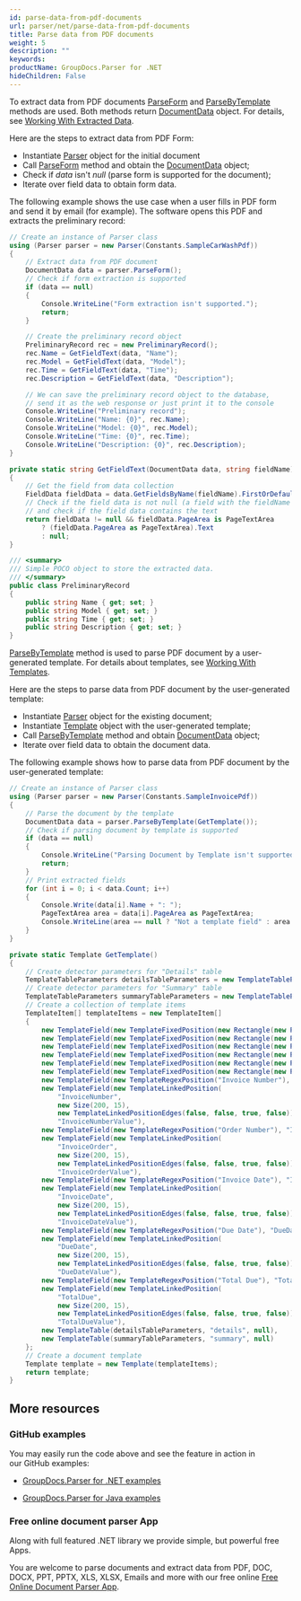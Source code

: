 ```yaml
---
id: parse-data-from-pdf-documents
url: parser/net/parse-data-from-pdf-documents
title: Parse data from PDF documents
weight: 5
description: ""
keywords: 
productName: GroupDocs.Parser for .NET
hideChildren: False
---
```

To extract data from PDF documents [ParseForm](https://apireference.groupdocs.com/net/parser/groupdocs.parser/parser/methods/parseform) and [ParseByTemplate](https://apireference.groupdocs.com/net/parser/groupdocs.parser/parser/methods/parsebytemplate) methods are used. Both methods return [DocumentData](https://apireference.groupdocs.com/net/parser/groupdocs.parser.data/documentdata) object. For details, see [Working With Extracted Data](https://wiki.lisbon.dynabic.com/display/parser/Working+With+Data+Extracted+By+Template).

Here are the steps to extract data from PDF Form:

*   Instantiate [Parser](https://apireference.groupdocs.com/net/parser/groupdocs.parser/parser) object for the initial document
*   Call [ParseForm](https://apireference.groupdocs.com/net/parser/groupdocs.parser/parser/methods/parseform) method and obtain the [DocumentData](https://apireference.groupdocs.com/net/parser/groupdocs.parser.data/documentdata) object;
*   Check if *data* isn't *null* (parse form is supported for the document);
*   Iterate over field data to obtain form data.

The following example shows the use case when a user fills in PDF form and send it by email (for example). The software opens this PDF and extracts the preliminary record:

```csharp
// Create an instance of Parser class
using (Parser parser = new Parser(Constants.SampleCarWashPdf))
{
    // Extract data from PDF document
    DocumentData data = parser.ParseForm();
    // Check if form extraction is supported
    if (data == null)
    {
        Console.WriteLine("Form extraction isn't supported.");
        return;
    }

    // Create the preliminary record object
    PreliminaryRecord rec = new PreliminaryRecord();
    rec.Name = GetFieldText(data, "Name");
    rec.Model = GetFieldText(data, "Model");
    rec.Time = GetFieldText(data, "Time");
    rec.Description = GetFieldText(data, "Description");

    // We can save the preliminary record object to the database, 
    // send it as the web response or just print it to the console
    Console.WriteLine("Preliminary record");
    Console.WriteLine("Name: {0}", rec.Name);
    Console.WriteLine("Model: {0}", rec.Model);
    Console.WriteLine("Time: {0}", rec.Time);
    Console.WriteLine("Description: {0}", rec.Description);
}

private static string GetFieldText(DocumentData data, string fieldName)
{
    // Get the field from data collection
    FieldData fieldData = data.GetFieldsByName(fieldName).FirstOrDefault();
    // Check if the field data is not null (a field with the fieldName is contained in data collection)
    // and check if the field data contains the text
    return fieldData != null && fieldData.PageArea is PageTextArea
        ? (fieldData.PageArea as PageTextArea).Text
        : null;
}

/// <summary>
/// Simple POCO object to store the extracted data.
/// </summary>
public class PreliminaryRecord
{
    public string Name { get; set; }
    public string Model { get; set; }
    public string Time { get; set; }
    public string Description { get; set; }
}
```

[ParseByTemplate](https://apireference.groupdocs.com/net/parser/groupdocs.parser/parser/methods/parsebytemplate) method is used to parse PDF document by a user-generated template. For details about templates, see [Working With Templates](https://wiki.lisbon.dynabic.com/display/parser/Working+With+Templates).

Here are the steps to parse data from PDF document by the user-generated template:

*   Instantiate [Parser](https://apireference.groupdocs.com/net/parser/groupdocs.parser/parser) object for the existing document;
*   Instantiate [Template](https://apireference.groupdocs.com/net/parser/groupdocs.parser.templates/template) object with the user-generated template;
*   Call [ParseByTemplate](https://apireference.groupdocs.com/net/parser/groupdocs.parser/parser/methods/parsebytemplate) method and obtain [DocumentData](https://apireference.groupdocs.com/net/parser/groupdocs.parser.data/documentdata) object;
*   Iterate over field data to obtain the document data.

The following example shows how to parse data from PDF document by the user-generated template:

```csharp
// Create an instance of Parser class
using (Parser parser = new Parser(Constants.SampleInvoicePdf))
{
    // Parse the document by the template
    DocumentData data = parser.ParseByTemplate(GetTemplate());
    // Check if parsing document by template is supported
    if (data == null)
    {
        Console.WriteLine("Parsing Document by Template isn't supported.");
        return;
    }
    // Print extracted fields
    for (int i = 0; i < data.Count; i++)
    {
        Console.Write(data[i].Name + ": ");
        PageTextArea area = data[i].PageArea as PageTextArea;
        Console.WriteLine(area == null ? "Not a template field" : area.Text);
    }
}

private static Template GetTemplate()
{
    // Create detector parameters for "Details" table
    TemplateTableParameters detailsTableParameters = new TemplateTableParameters(new Rectangle(new Point(35, 320), new Size(530, 55)), null);
    // Create detector parameters for "Summary" table
    TemplateTableParameters summaryTableParameters = new TemplateTableParameters(new Rectangle(new Point(330, 385), new Size(220, 65)), null);
    // Create a collection of template items
    TemplateItem[] templateItems = new TemplateItem[]
    {
        new TemplateField(new TemplateFixedPosition(new Rectangle(new Point(35, 135), new Size(100, 10))), "FromCompany"),
        new TemplateField(new TemplateFixedPosition(new Rectangle(new Point(35, 150), new Size(100, 35))), "FromAddress"),
        new TemplateField(new TemplateFixedPosition(new Rectangle(new Point(35, 190), new Size(150, 2))), "FromEmail"),
        new TemplateField(new TemplateFixedPosition(new Rectangle(new Point(35, 250), new Size(100, 2))), "ToCompany"),
        new TemplateField(new TemplateFixedPosition(new Rectangle(new Point(35, 260), new Size(100, 15))), "ToAddress"),
        new TemplateField(new TemplateFixedPosition(new Rectangle(new Point(35, 290), new Size(150, 2))), "ToEmail"),
        new TemplateField(new TemplateRegexPosition("Invoice Number"), "InvoiceNumber"),
        new TemplateField(new TemplateLinkedPosition(
            "InvoiceNumber",
            new Size(200, 15),
            new TemplateLinkedPositionEdges(false, false, true, false)),
            "InvoiceNumberValue"),
        new TemplateField(new TemplateRegexPosition("Order Number"), "InvoiceOrder"),
        new TemplateField(new TemplateLinkedPosition(
            "InvoiceOrder",
            new Size(200, 15),
            new TemplateLinkedPositionEdges(false, false, true, false)),
            "InvoiceOrderValue"),
        new TemplateField(new TemplateRegexPosition("Invoice Date"), "InvoiceDate"),
        new TemplateField(new TemplateLinkedPosition(
            "InvoiceDate",
            new Size(200, 15),
            new TemplateLinkedPositionEdges(false, false, true, false)),
            "InvoiceDateValue"),
        new TemplateField(new TemplateRegexPosition("Due Date"), "DueDate"),
        new TemplateField(new TemplateLinkedPosition(
            "DueDate",
            new Size(200, 15),
            new TemplateLinkedPositionEdges(false, false, true, false)),
            "DueDateValue"),
        new TemplateField(new TemplateRegexPosition("Total Due"), "TotalDue"),
        new TemplateField(new TemplateLinkedPosition(
            "TotalDue",
            new Size(200, 15),
            new TemplateLinkedPositionEdges(false, false, true, false)),
            "TotalDueValue"),
        new TemplateTable(detailsTableParameters, "details", null),
        new TemplateTable(summaryTableParameters, "summary", null)
    };
    // Create a document template
    Template template = new Template(templateItems);
    return template;
}
```

## More resources

### GitHub examples

You may easily run the code above and see the feature in action in our GitHub examples:

*   [GroupDocs.Parser for .NET examples](https://github.com/groupdocs-parser/GroupDocs.Parser-for-.NET)
    
*   [GroupDocs.Parser for Java examples](https://github.com/groupdocs-parser/GroupDocs.Parser-for-Java)
    

### Free online document parser App

Along with full featured .NET library we provide simple, but powerful free Apps.

You are welcome to parse documents and extract data from PDF, DOC, DOCX, PPT, PPTX, XLS, XLSX, Emails and more with our free online [Free Online Document Parser App](https://products.groupdocs.app/parser).
